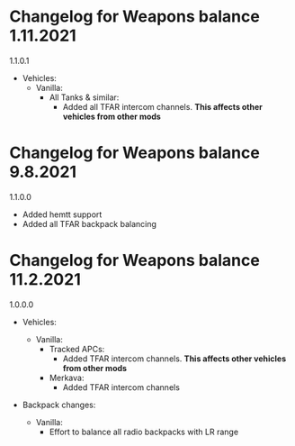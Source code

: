 # Changelog for Weapons balance 1.11.2021

1.1.0.1
- Vehicles:
    - Vanilla:
        - All Tanks & similar:
            - Added all TFAR intercom channels. **This affects other vehicles from other mods**

# Changelog for Weapons balance 9.8.2021

1.1.0.0
- Added hemtt support
- Added all TFAR backpack balancing

# Changelog for Weapons balance 11.2.2021

1.0.0.0
- Vehicles:
    - Vanilla:
        - Tracked APCs:
            - Added TFAR intercom channels. **This affects other vehicles from other mods**
        - Merkava:
            - Added TFAR intercom channels


- Backpack changes:
    - Vanilla:
        - Effort to balance all radio backpacks with LR range
